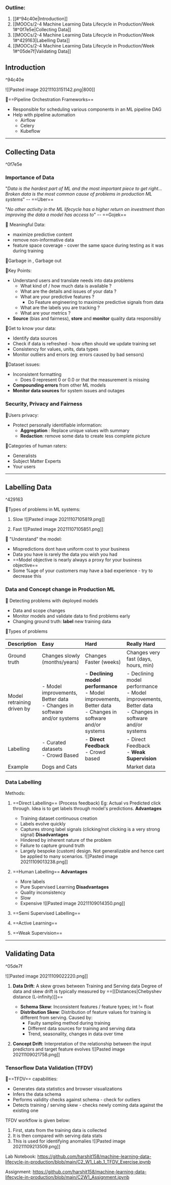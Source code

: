 ### Outline:
1. [[#^94c40e|Introduction]]
2. [[MOOCs/2-4 Machine Learning Data Lifecycle in Production/Week 1#^0f7e5e|Collecting Data]]
3. [[MOOCs/2-4 Machine Learning Data Lifecycle in Production/Week 1#^429163|Labelling Data]]
4. [[MOOCs/2-4 Machine Learning Data Lifecycle in Production/Week 1#^05de7f|Validating Data]]

## Introduction

^94c40e

![[Pasted image 20211103151142.png|800]]

🥊==Pipeline Orchestration Frameworks==
- Responsible for scheduling various components in an ML pipeline DAG 
- Help with pipeline automation
	- Airflow 
	- Celery
	- Kubeflow

---
## Collecting Data

^0f7e5e

### Importance of Data
"*Data is the hardest part of ML and the most important piece to get right...
Broken data is the most common cause of problems in production ML systems*" -- ==Uber==

"*No other activity in the ML lifecycle has a higher return on investment than improving the data a model has access to*" -- ==Gojek==

🥊 Meaningful Data:
- maximize predictive content
- remove non-informative data
- feature space coverage - cover the same space during testing as it was during training

🥊Garbage in , Garbage out

🥊Key Points:
- Understand users and translate needs into data problems
	- What kind of / how much data is available ?
	- What are the details and issues of your data ?
	- What are your predictive features ?
		- Do Feature engineering to maximize predictive signals from data
	- What are the labels you are tracking ?
	- What are your metrics ?
- **Source** (bias and fairness), **store** and **monitor** quality data responsibly

🥊Get to know your data:
- Identify data sources
- Check if data is refreshed - how often should we update training set
- Consistency for values, units, data types
- Monitor outliers and errors (eg: errors caused by bad sensors)

🥊Dataset issues:
- Inconsistent formatting
	- Does 0 represent 0 or 0.0 or that the measurement is missing
- **Compounding errors** from other ML models 
- **Monitor data sources** for system issues and outages

### Security, Privacy and Fairness

🥊Users privacy:
- Protect personally identifiable information:
	- **Aggregation** : Replace unique values with summary
	- **Redaction**: remove some data to create less complete picture

🥊Categories of human raters:
- Generalists
- Subject Matter Experts
- Your users


---
## Labelling Data

^429163

🥊Types of problems in ML systems:
1. Slow
![[Pasted image 20211107105819.png]]

3. Fast
![[Pasted image 20211107105851.png]]

🥊 "Understand" the model:
- Mispredictions dont have uniform cost to your business
- Data you have is rarely the data you wish you had
- ==Model objective is nearly always a proxy for your business objective==	
- Some %age of your customers may have a bad experience - try to decrease this

### Data and Concept change in Production ML
🥊 Detecting problems with deployed models
- Data and scope changes
- Monitor models and validate data to find problems early
- Changing ground truth: **label** new training data

🥊Types of problems

| Description | Easy | Hard | Really Hard |
| :--- | :--- | :---- | :--- |
| Ground truth | Changes slowly (months/years)| Changes Faster (weeks) | Changes very fast (days, hours, min)
| Model retraining <br>driven by | - Model improvements, Better data <br> - Changes in software and/or systems | - **Declining model performance** <br> - Model improvements, Better data <br> - Changes in software and/or systems| - Declining model performance <br> - Model improvements, Better data <br> - Changes in software and/or systems |
| Labelling | - Curated datasets <br> - Crowd Based | - **Direct Feedback** <br>- Crowd based | - Direct Feedback <br>- **Weak Supervision** |
| Example | Dogs and Cats |  | Market data |


### Data Labelling
Methods:
1. ==Direct Labelling== (Process feedback)
Eg: Actual vs Predicted click through. Idea is to get labels through model's predictions.
**Advantages**
	- Training dataset continuous creation
	- Labels evolve quickly
	- Captures strong label signals (clicking/not clicking is a very strong signal)
**Disadvantages**
	- Hindered by inherent nature of the problem
	- Failure to capture ground truth
	- Largely bespoke (custom) design. Not generalizable and hence cant be applied to many scenarios.
![[Pasted image 20211109013238.png]]

3. ==Human Labelling==
**Advantages**
	- More labels
	- Pure Supervised Learning
**Disadvantages**
	- Quality inconsistency
	- Slow
	- Expensive
	![[Pasted image 20211109014350.png]]

4. ==Semi Supervised Labelling==
5. ==Active Learning==
6. ==Weak Supervision==

---
## Validating Data

^05de7f

![[Pasted image 20211109022220.png]]

1. **Data Drift**: A skew grows between Training and Serving data
 Degree of data and skew drift is typically measured by ==[[Distances|Chebyshev distance (L-infinity)]]==
	- **Schema Skew**: Inconsistent features / feature types; int != float
	- **Distribution Skew**: Distribution of feature values for training is different from serving.
	Caused by: 
	  - Faulty sampling method during training
	  - Different data sources for training and serving data
	  - Trend, seasonality, changes in data over time

2. **Concept Drift**: Interpretation of the relationship between the input predictors and target feature evolves
![[Pasted image 20211109021758.png]]

### Tensorflow Data Validation (TFDV)
🥊==TFDV== capabilities:
- Generates data statistics and browser visualizations
- Infers the data schema
- Performs validity checks against schema - check for outliers
- Detects training / serving skew - checks newly coming data against the existing one

TFDV workflow is given below:
1. First, stats from the training data is collected
2. It is then compared with serving data stats
3. This is used for identifying anomalies
![[Pasted image 20211109213509.png]]

Lab Notebook: https://github.com/harshit158/machine-learning-data-lifecycle-in-production/blob/main/C2_W1_Lab_1_TFDV_Exercise.ipynb

Assignment: https://github.com/harshit158/machine-learning-data-lifecycle-in-production/blob/main/C2W1_Assignment.ipynb
